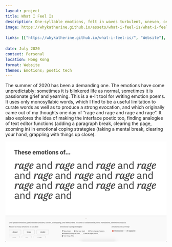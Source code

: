 ```yaml
---
layout: project
title: What I Feel Is
description: One-syllable emotions, felt in waves turbulent, uneven, overlapping, and without end.
image: https://whykatherine.github.io/assets/what-i-feel-is/what-i-feel-is.png

links: [["https://whykatherine.github.io/what-i-feel-is/", "Website"], ["https://github.com/whykatherine/what-i-feel-is", "GitHub"]]

date: July 2020
context: Personal
location: Hong Kong
format: Website
themes: Emotions; poetic tech
---
```


The summer of 2020 has been a demanding one. The emotions have come unpredictably: sometimes it is blinkered life as normal, sometimes it is passionate grief and yearning. This is a e-lit tool for writing emotion poems. It uses only monosyllabic words, which I find to be a useful limitation to curate words as well as to produce a strong evocation, and which originally came out of my thoughts one day of “rage and rage and rage and rage”. It also explores the idea of making the interface poetic too, finding analogies of text editor functions (adding a paragraph break, clearing the page, zooming in) in emotional coping strategies (taking a mental break, clearing your hand, grappling with things up close).

<div class="gallery">
  <img src="/assets/what-i-feel-is/what-i-feel-is.png" alt="Screenshot of website reading: ‘These emotions of...’ followed by ‘rage and rage and rage’ and so on. The sidebar has three columns: the first with buttons labelled with various emotions, the second with ‘emotional coping strategy’ buttons labelled with various functions, the third with radio buttons for selecting if emotions are ‘unresolved’ or ‘at capacity’.">
</div>